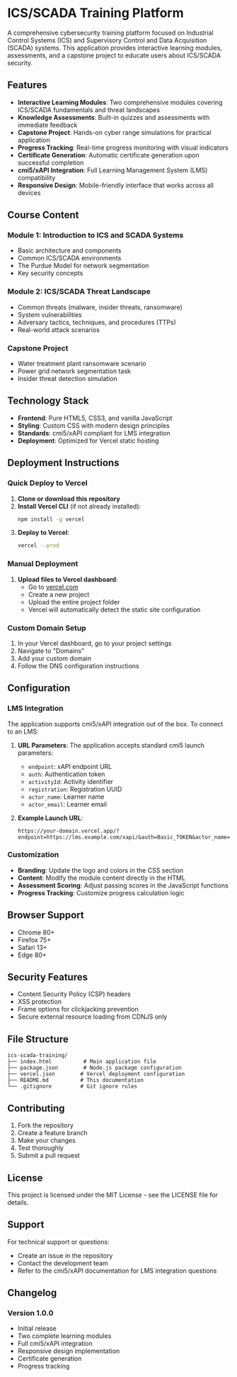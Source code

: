 # ICS/SCADA Training Platform

A comprehensive cybersecurity training platform focused on Industrial Control Systems (ICS) and Supervisory Control and Data Acquisition (SCADA) systems. This application provides interactive learning modules, assessments, and a capstone project to educate users about ICS/SCADA security.

## Features

- **Interactive Learning Modules**: Two comprehensive modules covering ICS/SCADA fundamentals and threat landscapes
- **Knowledge Assessments**: Built-in quizzes and assessments with immediate feedback
- **Capstone Project**: Hands-on cyber range simulations for practical application
- **Progress Tracking**: Real-time progress monitoring with visual indicators
- **Certificate Generation**: Automatic certificate generation upon successful completion
- **cmi5/xAPI Integration**: Full Learning Management System (LMS) compatibility
- **Responsive Design**: Mobile-friendly interface that works across all devices

## Course Content

### Module 1: Introduction to ICS and SCADA Systems
- Basic architecture and components
- Common ICS/SCADA environments
- The Purdue Model for network segmentation
- Key security concepts

### Module 2: ICS/SCADA Threat Landscape
- Common threats (malware, insider threats, ransomware)
- System vulnerabilities
- Adversary tactics, techniques, and procedures (TTPs)
- Real-world attack scenarios

### Capstone Project
- Water treatment plant ransomware scenario
- Power grid network segmentation task
- Insider threat detection simulation

## Technology Stack

- **Frontend**: Pure HTML5, CSS3, and vanilla JavaScript
- **Styling**: Custom CSS with modern design principles
- **Standards**: cmi5/xAPI compliant for LMS integration
- **Deployment**: Optimized for Vercel static hosting

## Deployment Instructions

### Quick Deploy to Vercel

1. **Clone or download this repository**
2. **Install Vercel CLI** (if not already installed):
   ```bash
   npm install -g vercel
   ```
3. **Deploy to Vercel**:
   ```bash
   vercel --prod
   ```

### Manual Deployment

1. **Upload files to Vercel dashboard**:
   - Go to [vercel.com](https://vercel.com)
   - Create a new project
   - Upload the entire project folder
   - Vercel will automatically detect the static site configuration

### Custom Domain Setup

1. In your Vercel dashboard, go to your project settings
2. Navigate to "Domains"
3. Add your custom domain
4. Follow the DNS configuration instructions

## Configuration

### LMS Integration

The application supports cmi5/xAPI integration out of the box. To connect to an LMS:

1. **URL Parameters**: The application accepts standard cmi5 launch parameters:
   - `endpoint`: xAPI endpoint URL
   - `auth`: Authentication token
   - `activityId`: Activity identifier
   - `registration`: Registration UUID
   - `actor_name`: Learner name
   - `actor_email`: Learner email

2. **Example Launch URL**:
   ```
   https://your-domain.vercel.app/?endpoint=https://lms.example.com/xapi/&auth=Basic_TOKEN&actor_name=John_Doe&actor_email=john@example.com
   ```

### Customization

- **Branding**: Update the logo and colors in the CSS section
- **Content**: Modify the module content directly in the HTML
- **Assessment Scoring**: Adjust passing scores in the JavaScript functions
- **Progress Tracking**: Customize progress calculation logic

## Browser Support

- Chrome 80+
- Firefox 75+
- Safari 13+
- Edge 80+

## Security Features

- Content Security Policy (CSP) headers
- XSS protection
- Frame options for clickjacking prevention
- Secure external resource loading from CDNJS only

## File Structure

```
ics-scada-training/
├── index.html          # Main application file
├── package.json        # Node.js package configuration
├── vercel.json        # Vercel deployment configuration
├── README.md          # This documentation
└── .gitignore         # Git ignore rules
```

## Contributing

1. Fork the repository
2. Create a feature branch
3. Make your changes
4. Test thoroughly
5. Submit a pull request

## License

This project is licensed under the MIT License - see the LICENSE file for details.

## Support

For technical support or questions:
- Create an issue in the repository
- Contact the development team
- Refer to the cmi5/xAPI documentation for LMS integration questions

## Changelog

### Version 1.0.0
- Initial release
- Two complete learning modules
- Full cmi5/xAPI integration
- Responsive design implementation
- Certificate generation
- Progress tracking